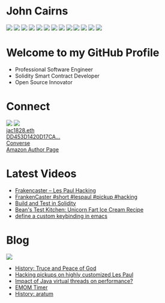 # John Cairns

<img src="https://img.shields.io/badge/Ethereum-3C3C3D?style=for-the-badge&logo=Ethereum&logoColor=white" />
<img src="https://img.shields.io/badge/Docker-2CA5E0?style=for-the-badge&logo=docker&logoColor=white" />
<img src="https://img.shields.io/badge/VSCode-0078D4?style=for-the-badge&logo=visual%20studio%20code&logoColor=white" />
<img src="https://img.shields.io/badge/C%2B%2B-00599C?style=for-the-badge&logo=c%2B%2B&logoColor=white" />
<img src="https://img.shields.io/badge/Python-FFD43B?style=for-the-badge&logo=python&logoColor=blue" />
<img src="https://img.shields.io/badge/Solidity-e6e6e6?style=for-the-badge&logo=solidity&logoColor=black" />
<img src="https://img.shields.io/badge/Rust-black?style=for-the-badge&logo=rust&logoColor=#E57324" />
<img src="https://img.shields.io/badge/WebAssembly-654FF0?style=for-the-badge&logo=WebAssembly&logoColor=white" />
<img src="https://img.shields.io/badge/Linux-FCC624?style=for-the-badge&logo=linux&logoColor=black" />
<img src="https://img.shields.io/badge/Debian-A81D33?style=for-the-badge&logo=debian&logoColor=white" />
<img src="https://img.shields.io/badge/GitHub-100000?style=for-the-badge&logo=github&logoColor=white" />
<img src="https://img.shields.io/badge/OpenZeppelin-4E5EE4?logo=OpenZeppelin&logoColor=fff&style=for-the-badge" />
<img src="https://shields.io/badge/foundry-0f121d?style=for-the-badge&logo=hyperledger&logoColor=white" />

# Welcome to my GitHub Profile

-   Professional Software Engineer
-   Solidity Smart Contract Developer
-   Open Source Innovator

# Connect

<div>
    <a href="https://www.linkedin.com/in/johnacairns"><img src="https://img.shields.io/badge/LinkedIn-0077B5?style=for-the-badge&logo=linkedin&logoColor=white" /></a>
    <a href="https://www.youtube.com/@johnacairns">
    <img src="https://img.shields.io/badge/YouTube-FF0000?style=for-the-badge&logo=youtube&logoColor=white" /></a>
</div><div>
    <a href="https://app.ens.domains/jac1828.eth">jac1828.eth</a>
    <br>
    <a href="https://keys.openpgp.org/search?q=DD453D1420D17CA0102FF85C7BEF3762B55F70AD">DD453D1420D17CA...</a>
</div><div>
<a href="https://converse.xyz/dm/jac1828.eth">Converse</a>
<br>
<a href="https://www.amazon.com/author/johncairns">Amazon Author Page</a>
</div>

# Latest Videos

<!-- VIDEO-LIST:START -->
- [Frakencaster – Les Paul Hacking](https://www.youtube.com/watch?v=QewbvhJLm4s)
- [FrankenCaster #short #lespaul #pickup #hacking](https://www.youtube.com/watch?v=qTzrGzuZAnw)
- [Build and Test in Solidity](https://www.youtube.com/watch?v=Kb79-Ac3Ppc)
- [Bean&#39;s Test Kitchen: Unicorn Fart Ice Cream Recipe](https://www.youtube.com/watch?v=yeKDNxcRyLE)
- [define a custom keybinding in emacs](https://www.youtube.com/watch?v=LcvZbU7Okww)
<!-- VIDEO-LIST:END -->

# Blog

<img src="https://2ad.com/favicon.ico" />

<!-- BLOG-POST-LIST:START -->
- [History: Truce and Peace of God](https://2ad.com/history-truce-and-peace-of-god.html)
- [Hacking pickups on highly customized Les Paul](https://2ad.com/hacking-pickups-on-highly-customized-les-paul.html)
- [Impact of Java virtual threads on performance?](https://2ad.com/virtual-threads.html)
- [EMOM Timer](https://2ad.com/emom-timer.html)
- [History: aratum](https://2ad.com/history-aratum.html)
<!-- BLOG-POST-LIST:END -->
